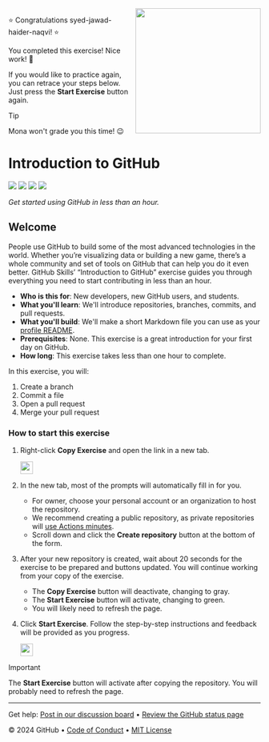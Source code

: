 <img src="https://octodex.github.com/images/welcometocat.png" align="right" height="250px" />

⭐️ Congratulations syed-jawad-haider-naqvi! ⭐️

You completed this exercise! Nice work! 🥳

If you would like to practice again, you can retrace your steps below. Just press the **Start Exercise** button again.

> [!TIP]
> Mona won't grade you this time! 😉


 # Introduction to GitHub

<!-- ![](https://github.com/syed-jawad-haider-naqvi/skills-introduction-to-github/actions/workflows/0-start-exercise.yml/badge.svg) -->
![](https://github.com/syed-jawad-haider-naqvi/skills-introduction-to-github/actions/workflows/1-create-a-branch.yml/badge.svg)
![](https://github.com/syed-jawad-haider-naqvi/skills-introduction-to-github/actions/workflows/2-commit-a-file.yml/badge.svg)
![](https://github.com/syed-jawad-haider-naqvi/skills-introduction-to-github/actions/workflows/3-open-a-pull-request.yml/badge.svg)
![](https://github.com/syed-jawad-haider-naqvi/skills-introduction-to-github/actions/workflows/4-merge-your-pull-request.yml/badge.svg)

_Get started using GitHub in less than an hour._

## Welcome

People use GitHub to build some of the most advanced technologies in the world. Whether you’re visualizing data or building a new game, there’s a whole community and set of tools on GitHub that can help you do it even better. GitHub Skills’ “Introduction to GitHub” exercise guides you through everything you need to start contributing in less than an hour.

- **Who is this for**: New developers, new GitHub users, and students.
- **What you'll learn**: We'll introduce repositories, branches, commits, and pull requests.
- **What you'll build**: We'll make a short Markdown file you can use as your [profile README](https://docs.github.com/account-and-profile/setting-up-and-managing-your-github-profile/customizing-your-profile/managing-your-profile-readme).
- **Prerequisites**: None. This exercise is a great introduction for your first day on GitHub.
- **How long**: This exercise takes less than one hour to complete.

In this exercise, you will:

1. Create a branch
2. Commit a file
3. Open a pull request
4. Merge your pull request

### How to start this exercise

1. Right-click **Copy Exercise** and open the link in a new tab.

   <a id="copy-exercise">
      <img src="https://img.shields.io/badge/📠_Copy_Exercise-AAA" height="25pt"/>
   </a>

2. In the new tab, most of the prompts will automatically fill in for you.
   - For owner, choose your personal account or an organization to host the repository.
   - We recommend creating a public repository, as private repositories will [use Actions minutes](https://docs.github.chttps://github.com/syed-jawad-haider-naqvi/skills-introduction-to-github/billing/managing-billing-for-github-actions/about-billing-for-github-actions).
   - Scroll down and click the **Create repository** button at the bottom of the form.

3. After your new repository is created, wait about 20 seconds for the exercise to be prepared and buttons updated. You will continue working from your copy of the exercise.
   - The **Copy Exercise** button will deactivate, changing to gray.
   - The **Start Exercise** button will activate, changing to green.
   - You will likely need to refresh the page.

4. Click **Start Exercise**. Follow the step-by-step instructions and feedback will be provided as you progress.

   <a id="start-exercise" href="https://github.com/syed-jawad-haider-naqvi/skills-introduction-to-github/issues/1">
      <img src="https://img.shields.io/badge/🚀_Start_Exercise-008000" height="25pt"/>
   </a>

> [!IMPORTANT]
> The **Start Exercise** button will activate after copying the repository. You will probably need to refresh the page.

---

Get help: [Post in our discussion board](https://github.com/orgs/skills/discussions/categories/introduction-to-github) &bull; [Review the GitHub status page](https://www.githubstatus.com/)

&copy; 2024 GitHub &bull; [Code of Conduct](https://www.contributor-covenant.org/version/2/1/code_of_conduct/code_of_conduct.md) &bull; [MIT License](https://gh.io/mit)
